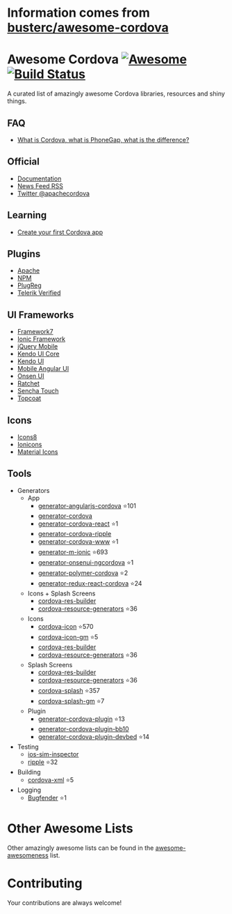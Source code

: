 # Information comes from [busterc/awesome-cordova](https://github.com/busterc/awesome-cordova)
# Awesome Cordova [![Awesome](https://cdn.rawgit.com/sindresorhus/awesome/d7305f38d29fed78fa85652e3a63e154dd8e8829/media/badge.svg)](https://github.com/sindresorhus/awesome) [![Build Status](https://travis-ci.org/busterc/awesome-cordova.svg?branch=master)](https://travis-ci.org/busterc/awesome-cordova)

A curated list of amazingly awesome Cordova libraries, resources and shiny things.

## FAQ
- [What is Cordova, what is PhoneGap, what is the difference?](http://blog.ionic.io/what-is-cordova-phonegap/)

## Official
- [Documentation](https://cordova.apache.org/docs/en/latest/)
- [News Feed RSS](https://cordova.apache.org/feed.xml)
- [Twitter @apachecordova](https://twitter.com/apachecordova)

## Learning
- [Create your first Cordova app](https://cordova.apache.org/docs/en/latest/guide/cli/index.html)

## Plugins
- [Apache](http://cordova.apache.org/plugins/)
- [NPM](https://www.npmjs.com/search?q=cordova-plugin)
- [PlugReg](http://www.plugreg.com/)
- [Telerik Verified](http://plugins.telerik.com/cordova)

## UI Frameworks
- [Framework7](http://framework7.io)
- [Ionic Framework](http://ionicframework.com/)
- [jQuery Mobile](http://jquerymobile.com/)
- [Kendo UI Core](http://www.telerik.com/kendo-ui/open-source-core)
- [Kendo UI](http://www.telerik.com/kendo-ui)
- [Mobile Angular UI](http://mobileangularui.com/)
- [Onsen UI](https://onsen.io/)
- [Ratchet](http://goratchet.com/)
- [Sencha Touch](https://www.sencha.com/products/touch/)
- [Topcoat](http://topcoat.io/)

## Icons
- [Icons8](https://icons8.com/)
- [Ionicons](http://ionicons.com/)
- [Material Icons](https://material.io/icons/)

## Tools
  - Generators
    - App
      - [generator-angularjs-cordova](https://github.com/keshavos/generator-angularjs-cordova) :star:101
      - [generator-cordova](https://github.com/dangeross/generator-cordova)
      - [generator-cordova-react](https://github.com/jackong/generator-cordova-react) :star:1
      - [generator-cordova-ripple](https://github.com/keunlee/generator-cordova-ripple)
      - [generator-cordova-www](https://github.com/busterc/generator-cordova-www) :star:1
      - [generator-m-ionic](https://github.com/mwaylabs/generator-m-ionic) :star:693
      - [generator-onsenui-ngcordova](https://github.com/healthonnet/generator-onsenui-ngcordova) :star:1
      - [generator-polymer-cordova](https://github.com/emoriarty/generator-polymer-cordova) :star:2
      - [generator-redux-react-cordova](https://github.com/zmeecer/generator-redux-react-cordova) :star:24
    - Icons + Splash Screens
      - [cordova-res-builder](https://github.com/mettbox/cordova-res-builder)
      - [cordova-resource-generators](https://github.com/busterc/cordova-resource-generators) :star:36
    - Icons
      - [cordova-icon](https://github.com/AlexDisler/cordova-icon) :star:570
      - [cordova-icon-gm](https://github.com/disusered/cordova-icon-gm) :star:5
      - [cordova-res-builder](https://github.com/mettbox/cordova-res-builder)
      - [cordova-resource-generators](https://github.com/busterc/cordova-resource-generators) :star:36
    - Splash Screens
      - [cordova-res-builder](https://github.com/mettbox/cordova-res-builder)
      - [cordova-resource-generators](https://github.com/busterc/cordova-resource-generators) :star:36
      - [cordova-splash](https://github.com/AlexDisler/cordova-splash) :star:357
      - [cordova-splash-gm](https://github.com/disusered/cordova-splash-gm) :star:7
    - Plugin
      - [generator-cordova-plugin](https://github.com/lholmquist/generator-cordova-plugin) :star:13
      - [generator-cordova-plugin-bb10](https://github.com/blackberry/generator-cordova-plugin-bb10)
      - [generator-cordova-plugin-devbed](https://github.com/sony/generator-cordova-plugin-devbed) :star:14
  - Testing
    - [ios-sim-inspector](https://github.com/busterc/profiles/blob/master/osx/sources/ios-sim-inspector)
    - [ripple](https://github.com/ripple-emulator/ripple) :star:32
  - Building
    - [cordova-xml](https://github.com/mifi/cordova-xml) :star:5
  - Logging
    - [Bugfender](https://github.com/bugfender/cordova-plugin-bugfender) :star:1

# Other Awesome Lists
Other amazingly awesome lists can be found in the [awesome-awesomeness](https://github.com/bayandin/awesome-awesomeness) list.

# Contributing
Your contributions are always welcome!

